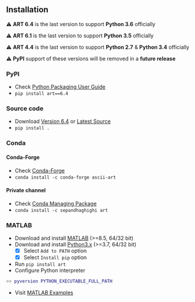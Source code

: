 ## Installation

⚠️ **ART 6.4** is the last version to support **Python 3.6** officially	

⚠️ **ART 6.1** is the last version to support **Python 3.5** officially	

⚠️ **ART 4.4** is the last version to support **Python 2.7** & **Python 3.4** officially		

⚠️ **PyPI** support of these versions will be removed in a **future release**


### PyPI

- Check [Python Packaging User Guide](https://packaging.python.org/installing/)     
- `pip install art==6.4`

### Source code
- Download [Version 6.4](https://github.com/sepandhaghighi/art/archive/v6.4.zip) or [Latest Source](https://github.com/sepandhaghighi/art/archive/dev.zip)
- `pip install .`

### Conda

#### Conda-Forge
- Check [Conda-Forge](https://conda-forge.org)
- `conda install -c conda-forge ascii-art `

#### Private channel
- Check [Conda Managing Package](https://conda.io)
- `conda install -c sepandhaghighi art `

### MATLAB

- Download and install [MATLAB](https://www.mathworks.com/products/matlab.html) (>=8.5, 64/32 bit)
- Download and install [Python3.x](https://www.python.org/downloads/) (>=3.7, 64/32 bit) 
	- [x] Select `Add to PATH` option
	- [x] Select `Install pip` option
- Run `pip install art`
- Configure Python interpreter
```matlab
>> pyversion PYTHON_EXECUTABLE_FULL_PATH
```
- Visit [MATLAB Examples](https://github.com/sepandhaghighi/art/tree/master/MATLAB)	
